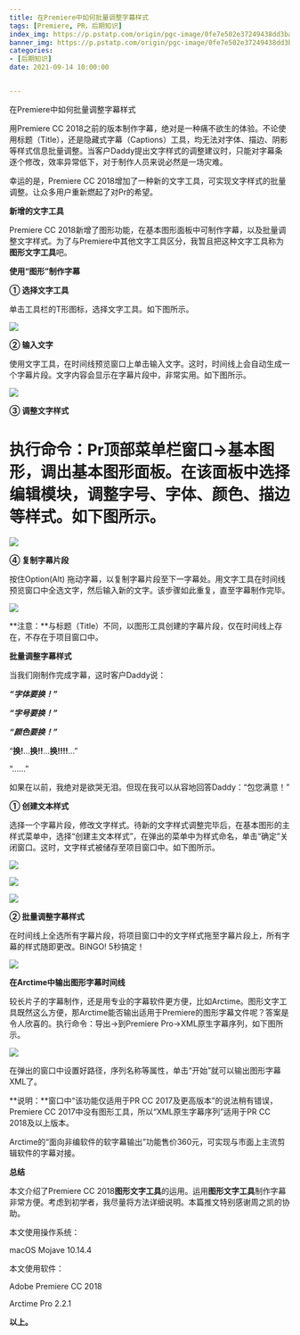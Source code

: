 ```yaml
---
title: 在Premiere中如何批量调整字幕样式
tags: [Premiere, PR，后期知识]
index_img: https://p.pstatp.com/origin/pgc-image/0fe7e502e37249438dd3ba939ce9d6ab
banner_img: https://p.pstatp.com/origin/pgc-image/0fe7e502e37249438dd3ba939ce9d6ab
categories:
- [后期知识]
date: 2021-09-14 10:00:00


---
```


在Premiere中如何批量调整字幕样式

用Premiere CC 2018之前的版本制作字幕，绝对是一种痛不欲生的体验。不论使用标题（Title），还是隐藏式字幕（Captions）工具，均无法对字体、描边、阴影等样式信息批量调整。当客户Daddy提出文字样式的调整建议时，只能对字幕条逐个修改，效率异常低下，对于制作人员来说必然是一场灾难。

幸运的是，Premiere CC 2018增加了一种新的文字工具，可实现文字样式的批量调整。让众多用户重新燃起了对Pr的希望。

**新增的文字工具**

Premiere CC 2018新增了图形功能，在基本图形面板中可制作字幕，以及批量调整文字样式。为了与Premiere中其他文字工具区分，我暂且把这种文字工具称为**图形文字工具**吧。

**使用“图形”制作字幕**

**① 选择文字工具**

单击工具栏的T形图标，选择文字工具。如下图所示。

![](https://p.pstatp.com/origin/pgc-image/a609561e27e74815af5d9992f2748424)

**② 输入文字**

使用文字工具，在时间线预览窗口上单击输入文字。这时，时间线上会自动生成一个字幕片段。文字内容会显示在字幕片段中，非常实用。如下图所示。

![](https://p.pstatp.com/origin/pgc-image/d84a54e4878d420ba64b2e2f6bf1dc20)

**③ 调整文字样式**

# **执行命令：Pr顶部菜单栏窗口→基本图形，调出基本图形面板。在该面板中选择编辑模块，调整字号、字体、颜色、描边等样式。如下图所示。**

![](https://p.pstatp.com/origin/pgc-image/618f8df988ac4554b0421049e5d4060f)

**④ 复制字幕片段**

按住Option(Alt) 拖动字幕，以复制字幕片段至下一字幕处。用文字工具在时间线预览窗口中全选文字，然后输入新的文字。该步骤如此重复，直至字幕制作完毕。

![](https://p.pstatp.com/origin/pgc-image/d26ccb5779df48339d14edd7963aa52c)

**注意：**与标题（Title）不同，以图形工具创建的字幕片段，仅在时间线上存在，不存在于项目窗口中。

**批量调整字幕样式**

当我们刚制作完成字幕，这时客户Daddy说：

***“字体要换！”***

***“字号要换！”***

***“颜色要换！”***

“**换!**...**换!!**...**换!!!!**...”

“......”



如果在以前，我绝对是欲哭无泪。但现在我可以从容地回答Daddy：“包您满意！”

**① 创建文本样式**

选择一个字幕片段，修改文字样式。待新的文字样式调整完毕后，在基本图形的主样式菜单中，选择“创建主文本样式”，在弹出的菜单中为样式命名，单击“确定”关闭窗口。这时，文字样式被储存至项目窗口中。如下图所示。

![](https://p.pstatp.com/origin/pgc-image/9fa1d1bffe8d40d89a1515b29fa74ed8)

![](https://p.pstatp.com/origin/pgc-image/8e3ed98f8e0a4fc2b35c1d6463ff07e6)

![](https://p.pstatp.com/origin/pgc-image/f6867b4bccd941fab6ce56f63f80a600)

**② 批量调整字幕样式**

在时间线上全选所有字幕片段，将项目窗口中的文字样式拖至字幕片段上，所有字幕的样式随即更改。BINGO! 5秒搞定！

![](https://p.pstatp.com/origin/pgc-image/6f64e70849e04ab9befefaab79113d96)

**在Arctime中输出图形字幕时间线**

较长片子的字幕制作，还是用专业的字幕软件更方便，比如Arctime。图形文字工具既然这么方便，那Arctime能否输出适用于Premiere的图形字幕文件呢？答案是令人欣喜的。执行命令：导出→到Premiere Pro→XML原生字幕序列，如下图所示。

![](https://p.pstatp.com/origin/pgc-image/bc9ae97a7deb47a7b2907a04df3c0398)

在弹出的窗口中设置好路径，序列名称等属性，单击“开始”就可以输出图形字幕XML了。



**说明：**窗口中“该功能仅适用于PR CC 2017及更高版本”的说法稍有错误，Premiere CC 2017中没有图形工具，所以“XML原生字幕序列”适用于PR CC 2018及以上版本。

Arctime的“面向非编软件的软字幕输出”功能售价360元，可实现与市面上主流剪辑软件的字幕对接。

**总结**

本文介绍了Premiere CC 2018**图形文字工具**的运用。运用**图形文字工具**制作字幕非常方便。考虑到初学者，我尽量将方法详细说明。本篇推文特别感谢周之凯的协助。

本文使用操作系统：

macOS Mojave 10.14.4

本文使用软件：

Adobe Premiere CC 2018

Arctime Pro 2.2.1

**以上。**